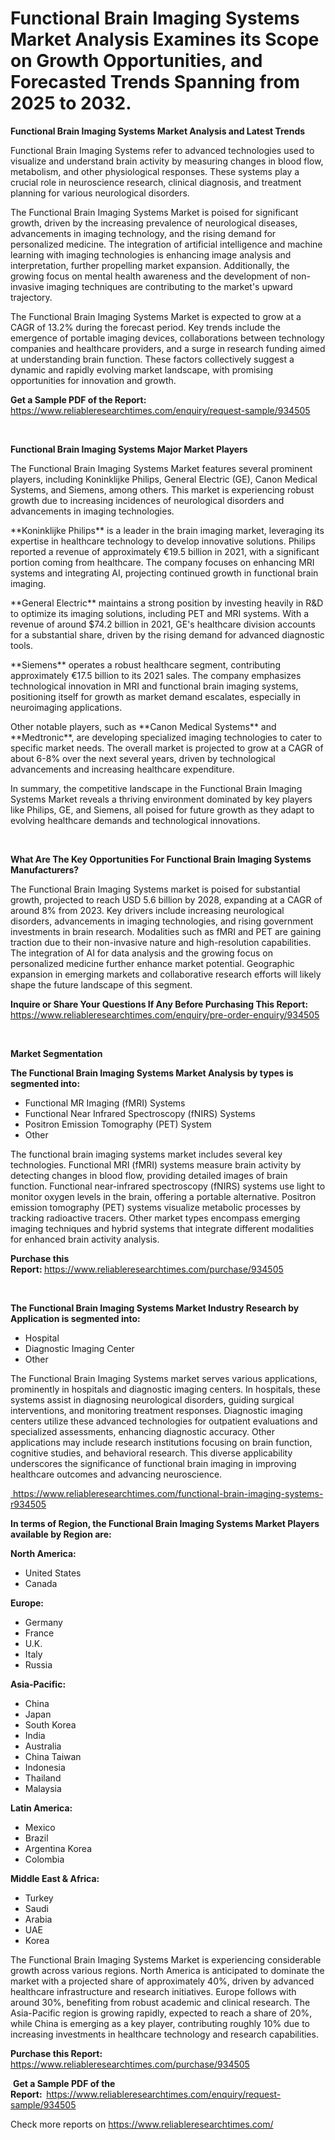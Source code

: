 <p><h1>Functional Brain Imaging Systems Market Analysis Examines its Scope on Growth Opportunities, and Forecasted Trends Spanning from 2025 to 2032.</h1></p><p><strong>Functional Brain Imaging Systems Market Analysis and Latest Trends</strong></p>
<p><p>Functional Brain Imaging Systems refer to advanced technologies used to visualize and understand brain activity by measuring changes in blood flow, metabolism, and other physiological responses. These systems play a crucial role in neuroscience research, clinical diagnosis, and treatment planning for various neurological disorders.</p><p>The Functional Brain Imaging Systems Market is poised for significant growth, driven by the increasing prevalence of neurological diseases, advancements in imaging technology, and the rising demand for personalized medicine. The integration of artificial intelligence and machine learning with imaging technologies is enhancing image analysis and interpretation, further propelling market expansion. Additionally, the growing focus on mental health awareness and the development of non-invasive imaging techniques are contributing to the market's upward trajectory.</p><p>The Functional Brain Imaging Systems Market is expected to grow at a CAGR of 13.2% during the forecast period. Key trends include the emergence of portable imaging devices, collaborations between technology companies and healthcare providers, and a surge in research funding aimed at understanding brain function. These factors collectively suggest a dynamic and rapidly evolving market landscape, with promising opportunities for innovation and growth.</p></p>
<p><strong>Get a Sample PDF of the Report:&nbsp;</strong> <a href="https://www.reliableresearchtimes.com/enquiry/request-sample/934505?utm_campaign=3033&utm_medium=2&utm_source=Github&utm_content=ia&utm_term=07032025&utm_id=functional-brain-imaging-systems">https://www.reliableresearchtimes.com/enquiry/request-sample/934505</a></p>
<p>&nbsp;</p>
<p><strong>Functional Brain Imaging Systems Major Market Players</strong></p>
<p><p>The Functional Brain Imaging Systems Market features several prominent players, including Koninklijke Philips, General Electric (GE), Canon Medical Systems, and Siemens, among others. This market is experiencing robust growth due to increasing incidences of neurological disorders and advancements in imaging technologies.</p><p>**Koninklijke Philips** is a leader in the brain imaging market, leveraging its expertise in healthcare technology to develop innovative solutions. Philips reported a revenue of approximately €19.5 billion in 2021, with a significant portion coming from healthcare. The company focuses on enhancing MRI systems and integrating AI, projecting continued growth in functional brain imaging.</p><p>**General Electric** maintains a strong position by investing heavily in R&D to optimize its imaging solutions, including PET and MRI systems. With a revenue of around $74.2 billion in 2021, GE's healthcare division accounts for a substantial share, driven by the rising demand for advanced diagnostic tools.</p><p>**Siemens** operates a robust healthcare segment, contributing approximately €17.5 billion to its 2021 sales. The company emphasizes technological innovation in MRI and functional brain imaging systems, positioning itself for growth as market demand escalates, especially in neuroimaging applications.</p><p>Other notable players, such as **Canon Medical Systems** and **Medtronic**, are developing specialized imaging technologies to cater to specific market needs. The overall market is projected to grow at a CAGR of about 6-8% over the next several years, driven by technological advancements and increasing healthcare expenditure.</p><p>In summary, the competitive landscape in the Functional Brain Imaging Systems Market reveals a thriving environment dominated by key players like Philips, GE, and Siemens, all poised for future growth as they adapt to evolving healthcare demands and technological innovations.</p></p>
<p>&nbsp;</p>
<p><strong>What Are The Key Opportunities For Functional Brain Imaging Systems Manufacturers?</strong></p>
<p><p>The Functional Brain Imaging Systems market is poised for substantial growth, projected to reach USD 5.6 billion by 2028, expanding at a CAGR of around 8% from 2023. Key drivers include increasing neurological disorders, advancements in imaging technologies, and rising government investments in brain research. Modalities such as fMRI and PET are gaining traction due to their non-invasive nature and high-resolution capabilities. The integration of AI for data analysis and the growing focus on personalized medicine further enhance market potential. Geographic expansion in emerging markets and collaborative research efforts will likely shape the future landscape of this segment.</p></p>
<p><strong>Inquire or Share Your Questions If Any Before Purchasing This Report:</strong> <a href="https://www.reliableresearchtimes.com/enquiry/pre-order-enquiry/934505?utm_campaign=3033&utm_medium=2&utm_source=Github&utm_content=ia&utm_term=07032025&utm_id=functional-brain-imaging-systems">https://www.reliableresearchtimes.com/enquiry/pre-order-enquiry/934505</a></p>
<p>&nbsp;</p>
<p><strong>Market Segmentation</strong></p>
<p><strong>The Functional Brain Imaging Systems Market Analysis by types is segmented into:</strong></p>
<p><ul><li>Functional MR Imaging (fMRI) Systems</li><li>Functional Near Infrared Spectroscopy (fNIRS) Systems</li><li>Positron Emission Tomography (PET) System</li><li>Other</li></ul></p>
<p><p>The functional brain imaging systems market includes several key technologies. Functional MRI (fMRI) systems measure brain activity by detecting changes in blood flow, providing detailed images of brain function. Functional near-infrared spectroscopy (fNIRS) systems use light to monitor oxygen levels in the brain, offering a portable alternative. Positron emission tomography (PET) systems visualize metabolic processes by tracking radioactive tracers. Other market types encompass emerging imaging techniques and hybrid systems that integrate different modalities for enhanced brain activity analysis.</p></p>
<p><strong>Purchase this Report:&nbsp;</strong><a href="https://www.reliableresearchtimes.com/purchase/934505?utm_campaign=3033&utm_medium=2&utm_source=Github&utm_content=ia&utm_term=07032025&utm_id=functional-brain-imaging-systems">https://www.reliableresearchtimes.com/purchase/934505</a></p>
<p>&nbsp;</p>
<p><strong>The Functional Brain Imaging Systems Market Industry Research by Application is segmented into:</strong></p>
<p><ul><li>Hospital</li><li>Diagnostic Imaging Center</li><li>Other</li></ul></p>
<p><p>The Functional Brain Imaging Systems market serves various applications, prominently in hospitals and diagnostic imaging centers. In hospitals, these systems assist in diagnosing neurological disorders, guiding surgical interventions, and monitoring treatment responses. Diagnostic imaging centers utilize these advanced technologies for outpatient evaluations and specialized assessments, enhancing diagnostic accuracy. Other applications may include research institutions focusing on brain function, cognitive studies, and behavioral research. This diverse applicability underscores the significance of functional brain imaging in improving healthcare outcomes and advancing neuroscience.</p></p>
<p><a href="https://www.reliableresearchtimes.com/functional-brain-imaging-systems-r934505?utm_campaign=3033&utm_medium=2&utm_source=Github&utm_content=ia&utm_term=07032025&utm_id=functional-brain-imaging-systems">&nbsp;https://www.reliableresearchtimes.com/functional-brain-imaging-systems-r934505</a></p>
<p><strong>In terms of Region, the Functional Brain Imaging Systems Market Players available by Region are:</strong></p>
<p>
    <p> <strong> North America: </strong>
        <ul>
            <li>United States</li>
            <li>Canada</li>
        </ul>
        </p> 
    <p> <strong> Europe: </strong>
        <ul>
            <li>Germany</li>
            <li>France</li>
            <li>U.K.</li>
            <li>Italy</li>
            <li>Russia</li>
        </ul>
        </p> 
    <p> <strong> Asia-Pacific: </strong>
        <ul>
            <li>China</li>
            <li>Japan</li>
            <li>South Korea</li>
            <li>India</li>
            <li>Australia</li>
            <li>China Taiwan</li>
            <li>Indonesia</li>
            <li>Thailand</li>
            <li>Malaysia</li>
        </ul>
        </p> 
    <p> <strong> Latin America: </strong>
        <ul>
            <li>Mexico</li>
            <li>Brazil</li>
            <li>Argentina Korea</li>
            <li>Colombia</li>
        </ul>
        </p> 
    <p> <strong> Middle East & Africa: </strong>
        <ul>
            <li>Turkey</li>
            <li>Saudi</li>
            <li>Arabia</li>
            <li>UAE</li>
            <li>Korea</li>
        </ul>
    </p>
    </p>
<p><p>The Functional Brain Imaging Systems Market is experiencing considerable growth across various regions. North America is anticipated to dominate the market with a projected share of approximately 40%, driven by advanced healthcare infrastructure and research initiatives. Europe follows with around 30%, benefiting from robust academic and clinical research. The Asia-Pacific region is growing rapidly, expected to reach a share of 20%, while China is emerging as a key player, contributing roughly 10% due to increasing investments in healthcare technology and research capabilities.</p></p>
<p><strong>Purchase this Report: </strong><a href="https://www.reliableresearchtimes.com/purchase/934505?utm_campaign=3033&utm_medium=2&utm_source=Github&utm_content=ia&utm_term=07032025&utm_id=functional-brain-imaging-systems">https://www.reliableresearchtimes.com/purchase/934505</a></p>
<p>&nbsp;<strong>Get a Sample PDF of the Report:&nbsp;&nbsp;</strong><a href="https://www.reliableresearchtimes.com/enquiry/request-sample/934505?utm_campaign=3033&utm_medium=2&utm_source=Github&utm_content=ia&utm_term=07032025&utm_id=functional-brain-imaging-systems">https://www.reliableresearchtimes.com/enquiry/request-sample/934505</a></p>
<p><strong></strong></p>
<p>Check more reports on <a href="https://www.reliableresearchtimes.com/?utm_campaign=3033&utm_medium=2&utm_source=Github&utm_content=ia&utm_term=07032025&utm_id=functional-brain-imaging-systems">https://www.reliableresearchtimes.com/</a></p>